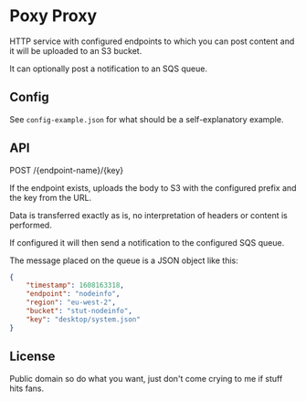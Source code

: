 # Poxy Proxy

HTTP service with configured endpoints to which you can post content and it will be uploaded to an S3 bucket.

It can optionally post a notification to an SQS queue.

## Config

See `config-example.json` for what should be a self-explanatory example.

## API

POST /{endpoint-name}/{key}

If the endpoint exists, uploads the body to S3 with the configured prefix and the key from the URL.

Data is transferred exactly as is, no interpretation of headers or content is performed.

If configured it will then send a notification to the configured SQS queue.

The message placed on the queue is a JSON object like this:

```json
{
    "timestamp": 1608163318,
    "endpoint": "nodeinfo",
    "region": "eu-west-2",
    "bucket": "stut-nodeinfo",
    "key": "desktop/system.json"
}
```

## License

Public domain so do what you want, just don't come crying to me if stuff hits fans.
